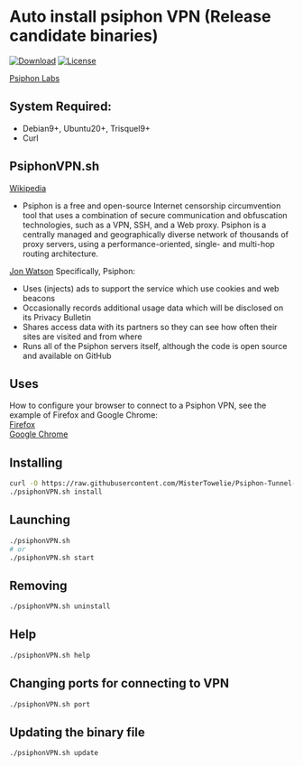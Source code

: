 # Auto install psiphon VPN (Release candidate binaries)
[![Download](https://img.shields.io/badge/download-Bash-brightgreen.svg)](https://raw.githubusercontent.com/MisterTowelie/Psiphon-Tunnel-VPN/main/psiphonVPN.sh)
[![License](https://img.shields.io/github/license/Shabinder/SpotiFlyer?style=flat-square)](https://www.gnu.org/licenses/gpl-3.0.html)

[Psiphon Labs](https://github.com/Psiphon-Labs/psiphon-labs.github.io)

## System Required:
* Debian9+, Ubuntu20+, Trisquel9+
* Curl

## PsiphonVPN.sh
[Wikipedia](https://en.wikipedia.org/wiki/Psiphon)  
* Psiphon is a free and open-source Internet censorship circumvention tool that uses a combination of secure communication and obfuscation technologies, such as a VPN, SSH, and a Web proxy. Psiphon is a centrally managed and geographically diverse network of thousands of proxy servers, using a performance-oriented, single- and multi-hop routing architecture.

[Jon Watson](https://www.comparitech.com/blog/vpn-privacy/using-psiphon-guide/) 
Specifically, Psiphon:
*  Uses (injects) ads to support the service which use cookies and web beacons
* Occasionally records additional usage data which will be disclosed on its Privacy Bulletin
* Shares access data with its partners so they can see how often their sites are visited and from where
* Runs all of the Psiphon servers itself, although the code is open source and available on GitHub

## Uses
How to configure your browser to connect to a Psiphon VPN, see the example of Firefox and Google Chrome:  
[Firefox](https://support.mozilla.org/en-US/kb/connection-settings-firefox)  
[Google Chrome](https://thesafety.us/proxy-setup-chrome-windows)

## Installing
```sh
curl -O https://raw.githubusercontent.com/MisterTowelie/Psiphon-Tunnel-VPN/main/psiphonVPN.sh && chmod +x psiphonVPN.sh
./psiphonVPN.sh install
```

## Launching
```sh
./psiphonVPN.sh
# or
./psiphonVPN.sh start
```

## Removing
```sh
./psiphonVPN.sh uninstall
```

## Help
```sh
./psiphonVPN.sh help
```

## Changing ports for connecting to VPN
```sh
./psiphonVPN.sh port
```

## Updating the binary file
```sh
./psiphonVPN.sh update
```










